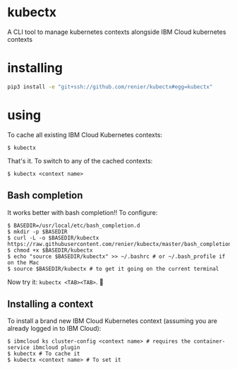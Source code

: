 # kubectx

A CLI tool to manage kubernetes contexts alongside IBM Cloud kubernetes contexts

# installing

```bash
pip3 install -e "git+ssh://github.com/renier/kubectx#egg=kubectx"
```

# using

To cache all existing IBM Cloud Kubernetes contexts:
```
$ kubectx
```

That's it. To switch to any of the cached contexts:
```
$ kubectx <context name>
```

## Bash completion

It works better with bash completion!! To configure:
```
$ BASEDIR=/usr/local/etc/bash_completion.d
$ mkdir -p $BASEDIR
$ curl -L -o $BASEDIR/kubectx https://raw.githubusercontent.com/renier/kubectx/master/bash_completion_kubectx
$ chmod +x $BASEDIR/kubectx
$ echo "source $BASEDIR/kubectx" >> ~/.bashrc # or ~/.bash_profile if on the Mac
$ source $BASEDIR/kubectx # to get it going on the current terminal
```

Now try it: `kubectx <TAB><TAB>`. 🎉

## Installing a context

To install a brand new IBM Cloud Kubernetes context (assuming you are already logged in to IBM Cloud):
```
$ ibmcloud ks cluster-config <context name> # requires the container-service ibmcloud plugin
$ kubectx # To cache it
$ kubectx <context name> # To set it
```
